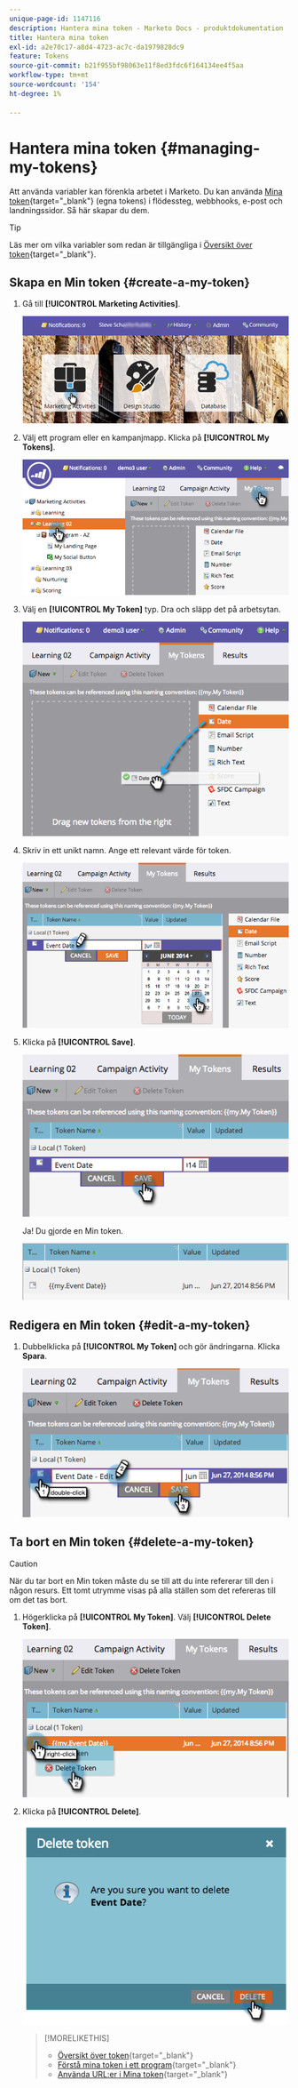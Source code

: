 ```yaml
---
unique-page-id: 1147116
description: Hantera mina token - Marketo Docs - produktdokumentation
title: Hantera mina token
exl-id: a2e70c17-a8d4-4723-ac7c-da1979828dc9
feature: Tokens
source-git-commit: b21f955bf98063e11f8ed3fdc6f164134ee4f5aa
workflow-type: tm+mt
source-wordcount: '154'
ht-degree: 1%

---
```


# Hantera mina token {#managing-my-tokens}

Att använda variabler kan förenkla arbetet i Marketo. Du kan använda [Mina token](/help/marketo/product-docs/core-marketo-concepts/programs/tokens/understanding-my-tokens-in-a-program.md){target="_blank"} (egna tokens) i flödessteg, webbhooks, e-post och landningssidor. Så här skapar du dem.

>[!TIP]
>
>Läs mer om vilka variabler som redan är tillgängliga i [Översikt över token](/help/marketo/product-docs/demand-generation/landing-pages/personalizing-landing-pages/tokens-overview.md){target="_blank"}.

## Skapa en Min token {#create-a-my-token}

1. Gå till **[!UICONTROL Marketing Activities]**.

   ![](assets/login-marketing-activities.png)

1. Välj ett program eller en kampanjmapp. Klicka på **[!UICONTROL My Tokens]**.

   ![](assets/image2014-9-18-12-3a4-3a27.png)

1. Välj en **[!UICONTROL My Token]** typ. Dra och släpp det på arbetsytan.

   ![](assets/image2014-9-18-12-3a4-3a39.png)

1. Skriv in ett unikt namn. Ange ett relevant värde för token.

   ![](assets/image2014-9-18-12-3a4-3a53.png)

1. Klicka på **[!UICONTROL Save]**.

   ![](assets/image2014-9-18-12-3a5-3a5.png)

   Ja! Du gjorde en Min token.

   ![](assets/image2014-9-18-12-3a5-3a15.png)

## Redigera en Min token {#edit-a-my-token}

1. Dubbelklicka på **[!UICONTROL My Token]** och gör ändringarna. Klicka **Spara**.

   ![](assets/image2014-9-18-12-3a5-3a45.png)

## Ta bort en Min token {#delete-a-my-token}

>[!CAUTION]
>
>När du tar bort en Min token måste du se till att du inte refererar till den i någon resurs. Ett tomt utrymme visas på alla ställen som det refereras till om det tas bort.

1. Högerklicka på **[!UICONTROL My Token]**. Välj **[!UICONTROL Delete Token]**.

   ![](assets/image2014-9-18-12-3a7-3a24.png)

1. Klicka på **[!UICONTROL Delete]**.

   ![](assets/image2014-9-18-12-3a7-3a31.png)

   >[!MORELIKETHIS]
   >
   >* [Översikt över token](/help/marketo/product-docs/demand-generation/landing-pages/personalizing-landing-pages/tokens-overview.md){target="_blank"}
   >* [Förstå mina token i ett program](/help/marketo/product-docs/core-marketo-concepts/programs/tokens/understanding-my-tokens-in-a-program.md){target="_blank"}
   >* [Använda URL:er i Mina token](/help/marketo/product-docs/email-marketing/general/using-tokens/using-urls-in-my-tokens.md){target="_blank"}
